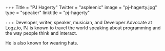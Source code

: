 +++
Title = "PJ Hagerty"
Twitter = "aspleenic"
image = "pj-hagerty.jpg"
type = "speaker"
linktitle = "pj-hagerty"

+++
Developer, writer, speaker, musician, and Developer Advocate at Logz.io, PJ is known to travel the world speaking about programming and the way people think and interact.

He is also known for wearing hats.
